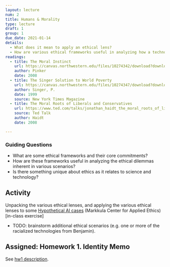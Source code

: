 ```yaml
---
layout: lecture
num: 2
title: Humans & Morality
type: lecture
draft: 1
group: 1
due_date: 2021-01-14
details:
  - What does it mean to apply an ethical lens?
  - How are various ethical frameworks useful in analyzing how a technology can / should (not) be used in the world?
readings:
  - title: The Moral Instinct
    url: https://canvas.northwestern.edu/files/10274342/download?download_frd=1
    author: Pinker
    date: 2008
  - title: The Singer Solution to World Poverty
    url: https://canvas.northwestern.edu/files/10274347/download?download_frd=1
    author: Singer, P.
    date: 1999
    source: New York Times Magazine
  - title: The Moral Roots of Liberals and Conservatives
    url: https://www.ted.com/talks/jonathan_haidt_the_moral_roots_of_liberals_and_conservatives
    source: Ted Talk
    author: Haidt
    date: 2008

---
```


### Guiding Questions
* What are some ethical frameworks and their core commitments?
* How are these frameworks useful in analyzing the ethical dilemmas inherent in various scenarios?
* Is there something unique about ethics as it relates to science and technology?

## Activity
Unpacking the various ethical lenses, and applying the various ethical lenses to some <a href="https://www.scu.edu/ethics/focus-areas/internet-ethics/cases/" target="_blank">Hypothetical AI cases</a> (Markkula Center for Applied Ethics) [in-class exercise]
* TODO: brainstorm additional ethical scenarios (e.g. one or more of the racialized technologies from Benjamin).

## Assigned: Homework 1. Identity Memo
See [hw1 description](../assignments/hw1).